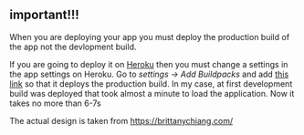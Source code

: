 ## important!!!
When you are deploying your app you must deploy the production build of the app not the devlopment build.

If you are going to deploy it on <a href="https://www.heroku.com/home" target="blank">Heroku</a> then you must change a settings in the app settings on Heroku. Go to <i>settings -> Add Buildpacks</i> and add <a href="https://github.com/mars/create-react-app-buildpack" target="blank">this link</a> so that it deploys the production build. In my case, at first development build was deployed that took almost a minute to load the application. Now it takes no more than 6-7s 



The actual design is taken from https://brittanychiang.com/ 
